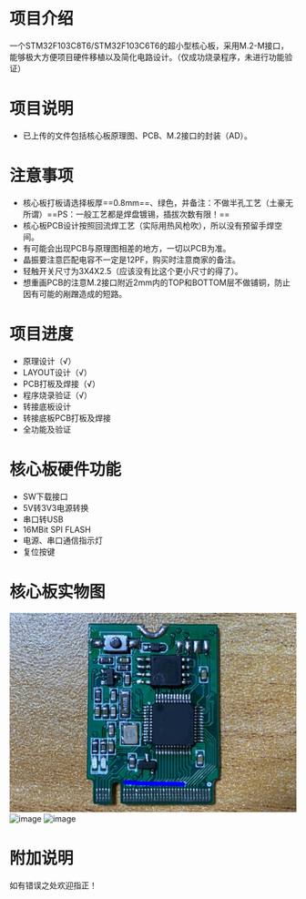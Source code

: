 # 项目介绍
一个STM32F103C8T6/STM32F103C6T6的超小型核心板，采用M.2-M接口，能够极大方便项目硬件移植以及简化电路设计。（仅成功烧录程序，未进行功能验证）

# 项目说明
* 已上传的文件包括核心板原理图、PCB、M.2接口的封装（AD）。  

# 注意事项
* 核心板打板请选择板厚==0.8mm==、绿色，并备注：不做半孔工艺（土豪无所谓）==PS：一般工艺都是焊盘镀锡，插拔次数有限！==
* 核心板PCB设计按照回流焊工艺（实际用热风枪吹），所以没有预留手焊空间。
* 有可能会出现PCB与原理图相差的地方，一切以PCB为准。
* 晶振要注意匹配电容不一定是12PF，购买时注意商家的备注。
* 轻触开关尺寸为3X4X2.5（应该没有比这个更小尺寸的得了）。
* 想重画PCB的注意M.2接口附近2mm内的TOP和BOTTOM层不做铺铜，防止因有可能的剐蹭造成的短路。

# 项目进度
* 原理设计（√）  
* LAYOUT设计（√）  
* PCB打板及焊接（√）
* 程序烧录验证（√）
* 转接底板设计
* 转接底板PCB打板及焊接
* 全功能及验证

# 核心板硬件功能
* SW下载接口
* 5V转3V3电源转换
* 串口转USB
* 16MBit SPI FLASH
* 电源、串口通信指示灯
* 复位按键

# 核心板实物图
![image](https://raw.githubusercontent.com/mark-fyq/BEIDOU-project/main/tianquan/V1.0/%E5%AE%9E%E7%89%A9%E5%9B%BE/%E5%B0%81%E9%9D%A21.jpg)
![image](https://raw.githubusercontent.com/mark-fyq/BEIDOU-project/main/tianquan/V1.0/%E5%AE%9E%E7%89%A9%E5%9B%BE/%E5%AE%9E%E7%89%A92.jpg)
![image](https://raw.githubusercontent.com/mark-fyq/BEIDOU-project/main/tianquan/V1.0/%E5%AE%9E%E7%89%A9%E5%9B%BE/%E5%B0%BA%E5%AF%B83.jpg)

# 附加说明
如有错误之处欢迎指正！
